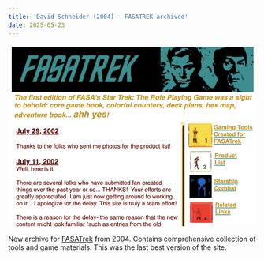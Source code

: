 ```yaml
---
title: 'David Schneider (2004) - FASATREK archived'
date: 2025-05-23
---
```

![FASATrek](/images/fasatrek.png)

New archive for [FASATrek](https://fasast.netlify.app/fasatrek2/html/fasaindex.htm) from 2004. Contains comprehensive collection of tools and game materials. This was the last best version of the site.
